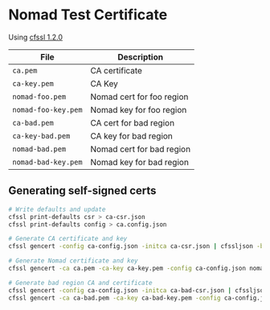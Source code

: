 # Nomad Test Certificate

Using [cfssl 1.2.0](https://github.com/cloudflare/cfssl)

| File                | Description               |
|---------------------|---------------------------|
| `ca.pem`            | CA certificate            |
| `ca-key.pem`        | CA Key                    |
| `nomad-foo.pem`     | Nomad cert for foo region |
| `nomad-foo-key.pem` | Nomad key for foo region  |
| `ca-bad.pem`        | CA cert for bad region    |
| `ca-key-bad.pem`    | CA key for bad region     |
| `nomad-bad.pem`     | Nomad cert for bad region |
| `nomad-bad-key.pem` | Nomad key for bad region  |

## Generating self-signed certs
```sh
# Write defaults and update
cfssl print-defaults csr > ca-csr.json
cfssl print-defaults config > ca.config.json

# Generate CA certificate and key
cfssl gencert -config ca-config.json -initca ca-csr.json | cfssljson -bare ca -

# Generate Nomad certificate and key
cfssl gencert -ca ca.pem -ca-key ca-key.pem -config ca-config.json nomad-foo-csr.json | cfssljson -bare nomad-foo

# Generate bad region CA and certificate
cfssl gencert -config ca-config.json -initca ca-bad-csr.json | cfssljson -bare ca-bad -
cfssl gencert -ca ca-bad.pem -ca-key ca-bad-key.pem -config ca-config.json nomad-bad-csr.json | cfssljson -bare nomad-bad
```
